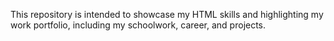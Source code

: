 This repository is intended to showcase my HTML skills and highlighting my work portfolio, including my schoolwork, career, and projects.

